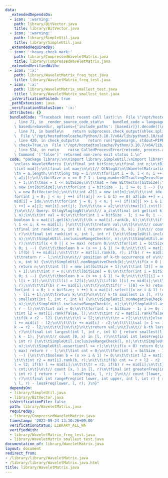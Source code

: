 ```yaml
---
data:
  _extendedDependsOn:
  - icon: ':warning:'
    path: library/BitVector.java
    title: library/BitVector.java
  - icon: ':warning:'
    path: library/SimpleUtil.java
    title: library/SimpleUtil.java
  _extendedRequiredBy:
  - icon: ':heavy_check_mark:'
    path: library/CompressedWaveletMatrix.java
    title: library/CompressedWaveletMatrix.java
  _extendedVerifiedWith:
  - icon: ':x:'
    path: library/WaveletMatrix_freq_test.java
    title: library/WaveletMatrix_freq_test.java
  - icon: ':x:'
    path: library/WaveletMatrix_smallest_test.java
    title: library/WaveletMatrix_smallest_test.java
  _isVerificationFailed: true
  _pathExtension: java
  _verificationStatusIcon: ':x:'
  attributes: {}
  bundledCode: "Traceback (most recent call last):\n  File \"/opt/hostedtoolcache/Python/3.10.7/x64/lib/python3.10/site-packages/onlinejudge_verify/documentation/build.py\"\
    , line 71, in _render_source_code_stat\n    bundled_code = language.bundle(stat.path,\
    \ basedir=basedir, options={'include_paths': [basedir]}).decode()\n  File \"/opt/hostedtoolcache/Python/3.10.7/x64/lib/python3.10/site-packages/onlinejudge_verify/languages/user_defined.py\"\
    , line 71, in bundle\n    return subprocess.check_output(shlex.split(command))\n\
    \  File \"/opt/hostedtoolcache/Python/3.10.7/x64/lib/python3.10/subprocess.py\"\
    , line 420, in check_output\n    return run(*popenargs, stdout=PIPE, timeout=timeout,\
    \ check=True,\n  File \"/opt/hostedtoolcache/Python/3.10.7/x64/lib/python3.10/subprocess.py\"\
    , line 524, in run\n    raise CalledProcessError(retcode, process.args,\nsubprocess.CalledProcessError:\
    \ Command '['false']' returned non-zero exit status 1.\n"
  code: "package library;\n\nimport library.SimpleUtil;\nimport library.BitVector;\n\
    \nclass WaveletMatrix {\n\tfinal int bitSize;\n\tfinal int n;\n\tBitVector mat[];\n\
    \tint mid[];\n\tfinal int max;\n\n\t// O(NlogA)\n\tWaveletMatrix(int[] a) {\n\t\
    \tn = a.length;\n\t\tlong tmp = 1;\n\t\tfor(int i = 0; i < n; i ++) tmp = Math.max(tmp,\
    \ a[i]);\n\t\tbitSize = n == 0 ? 1 : Long.numberOfTrailingZeros(Long.highestOneBit(tmp))\
    \ + 1;\n\t\tmax = 1 << bitSize;\n\t\tmat = new BitVector[bitSize];\n\t\tmid =\
    \ new int[bitSize];\n\t\tfor(int i = bitSize - 1; i >= 0; i --) {\n\t\t\tmat[i]\
    \ = new BitVector(n);\n\t\t\tint a2[] = new int[n];\n\t\t\tint idx = 0;\n\t\t\t\
    for(int j = 0; j < n; j ++) if((a[j] >> i & 1) == 0) a2[idx ++] = a[j];\n\t\t\t\
    mid[i] = idx;\n\t\t\tfor(int j = 0; j < n; j ++) if((a[j] >> i & 1) != 0) { a2[idx\
    \ ++] = a[j]; mat[i].set(j); }\n\t\t\ta = a2;\n\t\t\tmat[i].init();\n\t\t}\n\t\
    }\n\n\t// Query: O(logVloglogN)\n\n\t// a_i\n\tfinal int get(int k) {\n\t\tSimpleUtil.rangeCheck(k,\
    \ n);\n\t\tint val = 0;\n\t\tfor(int i = bitSize - 1; i >= 0; i --) {\n\t\t\t\
    boolean b = mat[i].get(k);\n\t\t\tk = mat[i].rank(b, k);\n\t\t\tif(b) { val |=\
    \ 1 << i; k += mid[i]; }\n\t\t}\n\t\treturn val;\n\t}\n\n\t// count x in [0, k)\n\
    \tfinal int rank(int x, int k) { return rank(x, 0, k); }\n\t// count x in [l,\
    \ r)\n\tfinal int rank(int x, int l, int r) {\n\t\tSimpleUtil.inclusiveRangeCheck(l,\
    \ n);\n\t\tSimpleUtil.inclusiveRangeCheck(r, n);\n\t\tSimpleUtil.assertion(l <=\
    \ r);\n\t\tif(x < 0 || x >= max) return 0;\n\t\tfor(int i = bitSize - 1; i >=\
    \ 0; i --) {\n\t\t\tboolean b = (x >> i & 1) != 0;\n\t\t\tl = mat[i].rank(b, l);\
    \ if(b) l += mid[i];\n\t\t\tr = mat[i].rank(b, r); if(b) r += mid[i];\n\t\t}\n\
    \t\treturn r - l;\n\t}\n\n\t// position of k-th occurrence of x\n\tfinal int select(int\
    \ x, int k) {\n\t\tSimpleUtil.nonNegativeCheck(k);\n\t\tif(x < 0 || x >= max)\
    \ return n;\n\t\tint l[] = new int[bitSize + 1];\n\t\tint l2[] = new int[bitSize\
    \ + 1];\n\t\tint r = n;\n\t\tl[bitSize] = 0;\n\t\tfor(int i = bitSize - 1; i >=\
    \ 0; i --) {\n\t\t\tboolean b = (x >> i & 1) != 0;\n\t\t\tl2[i] = mat[i].rank(b,\
    \ l[i + 1]);\n\t\t\tl[i] = l2[i];\n\t\t\tif(b) l[i] += mid[i];\n\t\t\tr = mat[i].rank(b,\
    \ r);\n\t\t\tif(b) r += mid[i];\n\t\t}\n\t\tif(r - l[0] <= k) return n;\n\t\t\
    for(int i = 0; i < bitSize; i ++) k = mat[i].select((x >> i & 1) != 0, k + l2[i])\
    \ - l[i + 1];\n\t\treturn k;\n\t}\n\n\t// k-th smallest in [l, r)\n\tfinal int\
    \ smallest(int l, int r, int k) {\n\t\tSimpleUtil.nonNegativeCheck(k);\n\t\tSimpleUtil.rangeCheck(l,\
    \ n);\n\t\tSimpleUtil.inclusiveRangeCheck(r, n);\n\t\tSimpleUtil.assertion(k <\
    \ r - l);\n\t\tint val = 0;\n\t\tfor(int i = bitSize - 1; i >= 0; i --) {\n\t\t\
    \tint l2 = mat[i].rank(false, l);\n\t\t\tint r2 = mat[i].rank(false, r);\n\t\t\
    \tif(k < r2 - l2) {\n\t\t\t\tl = l2;\n\t\t\t\tr = r2;\n\t\t\t}else {\n\t\t\t\t\
    l += mid[i] - l2;\n\t\t\t\tr += mid[i] - r2;\n\t\t\t\tval |= 1 << i;\n\t\t\t\t\
    k -= r2 - l2;\n\t\t\t}\n\t\t}\n\t\treturn val;\n\t}\n\t// k-th largest in [l,\
    \ r)\n\tfinal int largest(int l, int r, int k) { return smallest(l, r, r - l -\
    \ k - 1); }\n\n\t// count [0, x) in [l, r)\n\tfinal int lessFreq(int x, int l,\
    \ int r) {\n\t\tSimpleUtil.inclusiveRangeCheck(l, n);\n\t\tSimpleUtil.inclusiveRangeCheck(r,\
    \ n);\n\t\tSimpleUtil.assertion(l <= r);\n\t\tif(x < 0) return 0;\n\t\tif(x >=\
    \ max) return r - l;\n\t\tint cnt = 0;\n\t\tfor(int i = bitSize - 1; i >= 0; i\
    \ --) {\n\t\t\tboolean b = (x >> i & 1) != 0;\n\t\t\tint l2 = mat[i].rank(b, l);\n\
    \t\t\tint r2 = mat[i].rank(b, r);\n\t\t\tif(b) cnt += r + l2 - r2 - l;\n\t\t\t\
    l = l2; if(b) l += mid[i];\n\t\t\tr = r2; if(b) r += mid[i];\n\t\t}\n\t\treturn\
    \ cnt;\n\t}\n\t// count [x, ) in [l, r)\n\tfinal int greaterFreq(int x, int l,\
    \ int r) { return r - l - lessFreq(x, l, r); }\n\t// count [lower, upper) in [l,\
    \ r)\n\tfinal int rangeFreq(int lower, int upper, int l, int r) { return lessFreq(upper,\
    \ l, r) - lessFreq(lower, l, r); }\n}"
  dependsOn:
  - library/SimpleUtil.java
  - library/BitVector.java
  isVerificationFile: false
  path: library/WaveletMatrix.java
  requiredBy:
  - library/CompressedWaveletMatrix.java
  timestamp: '2022-09-24 13:10:26+09:00'
  verificationStatus: LIBRARY_ALL_WA
  verifiedWith:
  - library/WaveletMatrix_freq_test.java
  - library/WaveletMatrix_smallest_test.java
documentation_of: library/WaveletMatrix.java
layout: document
redirect_from:
- /library/library/WaveletMatrix.java
- /library/library/WaveletMatrix.java.html
title: library/WaveletMatrix.java
---
```

